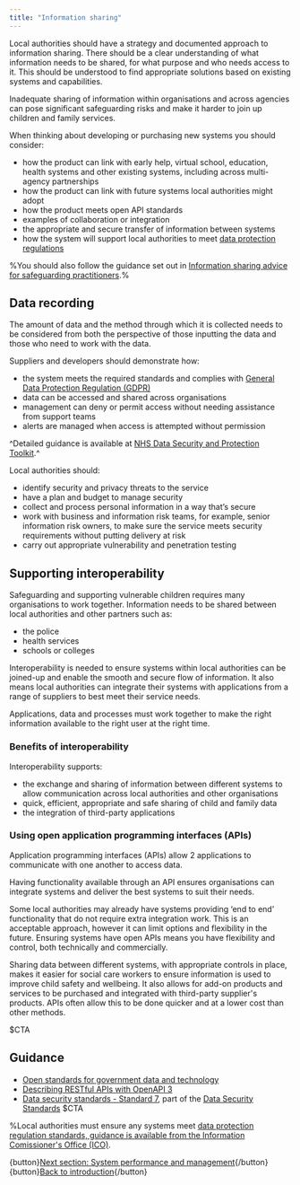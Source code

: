 ```yaml
---
title: "Information sharing"
---
```


Local authorities should have a strategy and documented approach to information sharing. There should be a clear understanding of what information needs to be shared, for what purpose and who needs access to it. This should be understood to find appropriate solutions based on existing systems and capabilities. 

Inadequate sharing of information within organisations and across agencies can pose significant safeguarding risks and make it harder to join up children and family services.  

When thinking about developing or purchasing new systems you should consider:

* how the product can link with early help, virtual school, education, health systems and other existing systems, including across multi-agency partnerships 
* how the product can link with future systems local authorities might adopt
* how the product meets open API standards
* examples of collaboration or integration
* the appropriate and secure transfer of information between systems
* how the system will support local authorities to meet [data protection regulations](https://ico.org.uk/for-organisations/guide-to-data-protection/)

%You should also follow the guidance set out in [Information sharing advice for safeguarding practitioners](https://www.gov.uk/government/publications/safeguarding-practitioners-information-sharing-advice).%

## Data recording

The amount of data and the method through which it is collected needs to be considered from both the perspective of those inputting the data and those who need to work with the data.

Suppliers and developers should demonstrate how:

* the system meets the required standards and complies with [General Data Protection Regulation (GDPR)](https://gdpr-info.eu/)
* data can be accessed and shared across organisations
* management can deny or permit access without needing assistance from support teams
* alerts are managed when access is attempted without permission

^Detailed guidance is available at [NHS Data Security and Protection Toolkit](https://digital.nhs.uk/about-nhs-digital/our-work/nhs-digital-data-and-technology-standards/framework/beta---data-security-standards).^

Local authorities should:

* identify security and privacy threats to the service
* have a plan and budget to manage security 
* collect and process personal information in a way that’s secure 
* work with business and information risk teams, for example, senior information risk owners, to make sure the service meets security requirements without putting delivery at risk
* carry out appropriate vulnerability and penetration testing

## Supporting interoperability

Safeguarding and supporting vulnerable children requires many organisations to work together. Information needs to be shared between local authorities and other partners such as:

* the police
* health services
* schools or colleges

Interoperability is needed to ensure systems within local authorities can be joined-up and enable the smooth and secure flow of information. It also means local authorities can integrate their systems with applications from a range of suppliers to best meet their service needs.

Applications, data and processes must work together to make the right information available to the right user at the right time.

### Benefits of interoperability

Interoperability supports:

* the exchange and sharing of information between different systems to allow communication across local authorities and other organisations
* quick, efficient, appropriate and safe sharing of child and family data
* the integration of third-party applications   

### Using open application programming interfaces (APIs)

Application programming interfaces (APIs) allow 2 applications to communicate with one another to access data.

Having functionality available through an API ensures organisations can integrate systems and deliver the best systems to suit their needs. 

Some local authorities may already have systems providing ‘end to end’ functionality that do not require extra integration work. This is an acceptable approach, however it can limit options and flexibility in the future. Ensuring systems have open APIs means you have flexibility and control, both technically and commercially.

Sharing data between different systems, with appropriate controls in place, makes it easier for social care workers to ensure information is used to improve child safety and wellbeing. It also allows for add-on products and services to be purchased and integrated with third-party supplier's products. APIs often allow this to be done quicker and at a lower cost than other methods.

$CTA
## Guidance

* [Open standards for government data and technology](https://www.gov.uk/government/collections/open-standards-for-government-data-and-technology#recommended-open-standards)
* [Describing RESTful APIs with OpenAPI 3](https://www.gov.uk/government/publications/recommended-open-standards-for-government/describing-restful-apis-with-openapi-3)
* [Data security standards - Standard 7](https://www.dsptoolkit.nhs.uk/Help/Attachment/486), part of the [Data Security Standards](https://digital.nhs.uk/about-nhs-digital/our-work/nhs-digital-data-and-technology-standards/framework/beta---data-security-standards)
$CTA

%Local authorities must ensure any systems meet [data protection regulation standards, guidance is available from the Information Comissioner's Office (ICO)](https://ico.org.uk/for-organisations/guide-to-data-protection/).

{button}[Next section: System performance and management](/measuring-system-performance){/button}
{button}[Back to introduction](/index){/button}
